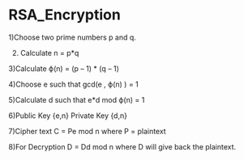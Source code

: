 # RSA_Encryption
1)Choose two prime numbers p and q.

2) Calculate n = p*q

3)Calculate  ϕ(n) = (p – 1) * (q – 1)

4)Choose e such that gcd(e , ϕ(n) ) = 1

5)Calculate d such that e*d mod ϕ(n) = 1

6)Public Key {e,n} Private Key {d,n}

7)Cipher text C = Pe mod n  where P = plaintext

8)For Decryption D = Dd mod n where D will give back the plaintext.
